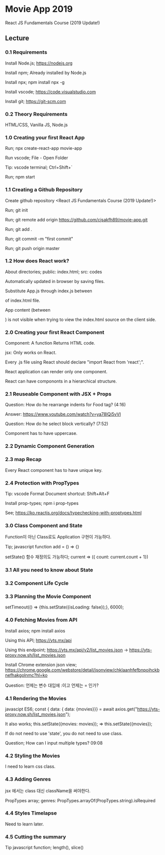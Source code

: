 # Movie App 2019

React JS Fundamentals Course (2019 Update!)

## Lecture

### 0.1 Requirements

Install Node.js; https://nodejs.org

Install npm; Already installed by Node.js

Install npx; npm install npx -g

Install vscode; https://code.visualstudio.com

Install git; https://git-scm.com

### 0.2 Theory Requirements

HTML/CSS, Vanilla JS, Node.js

### 1.0 Creating your first React App

Run; npx create-react-app movie-app

Run vscode; File - Open Folder

Tip: vscode terminal; Ctrl+Shift+`

Run; npm start

### 1.1 Creating a Github Repository

Create github repository <movie-app> <React JS Fundamentals Course (2019 Update!)>

Run; git init

Run; git remote add origin https://github.com/cjsakfh89/movie-app.git

Run; git add .

Run; git commit -m "first commit"

Run; git push origin master

### 1.2 How does React work?

About directories; public: index.html; src: codes

Automatically updated in browser by saving files.

Substitute App.js through index.js between <div id="root"></div> of index.html file.

App content (between <div id="root"></div>) is not visible when trying to view the index.html source on the client side.

### 2.0 Creating your first React Component

Component: A function Returns HTML code.

jsx: Only works on React.

Every .js file using React should declare "import React from 'react';".

React application can render only one component.

React can have compononts in a hierarchical structure.

### 2.1 Reuseable Component with JSX + Props

Question: How do he rearrange indents for Food tag? (4:16)

Answer: https://www.youtube.com/watch?v=ya78lQi5vVI

Question: How do he select block vertically? (7:52)

Component has to have uppercase.

### 2.2 Dynamic Component Generation

### 2.3 map Recap

Every React component has to have unique key.

### 2.4 Protection with PropTypes

Tip: vscode Format Document shortcut: Shift+Alt+F

Install prop-types; npm i prop-types

See; https://ko.reactjs.org/docs/typechecking-with-proptypes.html

### 3.0 Class Component and State

Function이 아닌 Class로도 Application 구현이 가능하다.

Tip; javascript function add = () => {}

setState() 함수 재정의도 가능하다; current => ({ count: current.count + 1})

### 3.1 All you need to know about State

### 3.2 Component Life Cycle

### 3.3 Planning the Movie Component

setTimeout(() => {this.setState({isLoading: false});}, 6000);

### 4.0 Fetching Movies from API

Install axios; npm install axios

Using this API; https://yts.mx/api

Using this endpoint; https://yts.mx/api/v2/list_movies.json -> https://yts-proxy.now.sh/list_movies.json

Install Chrome extension json view; https://chrome.google.com/webstore/detail/jsonview/chklaanhfefbnpoihckbnefhakgolnmc?hl=ko

Question: 언제는 변수 대입에 :이고 언제는 = 인가?

### 4.1 Rendering the Movies

javascipt ES6; const { data: { data: {movies}}} = await axios.get("https://yts-proxy.now.sh/list_movies.json");

It also works; this.setState({movies: movies}); => this.setState({movies});

If do not need to use 'state', you do not need to use class.

Question; How can I input multiple types? 09:08

### 4.2 Styling the Movies

I need to learn css class.

### 4.3 Adding Genres

jsx 에서는 class 대신 className을 써야한다.

PropTypes array; genres: PropTypes.arrayOf(PropTypes.string).isRequired

### 4.4 Styles Timelapse

Need to learn later.

### 4.5 Cutting the summary

Tip javascript function; length(), slice()